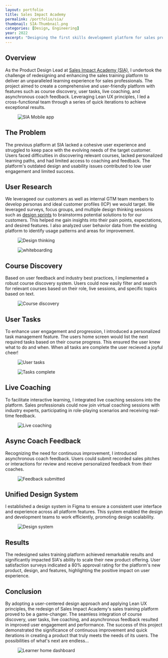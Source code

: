 ```yaml
---
layout: portfolio
title: Sales Impact Academy
permalink: /portfolio/sia/
thumbnail: SIA-Thumbnail.png
categories: [Design, Engineering]
year: 2022
excerpt: "Designing the first skills development platform for sales professionals."
---
```


## Overview

As the Product Design Lead at <a href="https://www.salesimpact.io/" target="_blank">Sales Impact Academy (SIA)</a>, I undertook the challenge of redesigning and enhancing the sales training platform to deliver an unparalleled learning experience for sales professionals. The project aimed to create a comprehensive and user-friendly platform with features such as course discovery, user tasks, live coaching, and asynchronous coach feedback. Leveraging Lean UX principles, I led a cross-functional team through a series of quick iterations to achieve exceptional results.

<figure><img src="/assets/images/sia/Mobile.png" alt="SIA Mobile app"></figure>

## The Problem 

The previous platform at SIA lacked a cohesive user experience and struggled to keep pace with the evolving needs of the target customer. Users faced difficulties in discovering relevant courses, lacked personalized learning paths, and had limited access to coaching and feedback. The platform's outdated design and usability issues contributed to low user engagement and limited success.

## User Research

We leverageed our customers as well as internal GTM team members to develop personas and ideal customer profiles (ICP) we would target. We leveraged surveys, focus groups, and multiple design thinking sessions such as <a href="http://www.gv.com/sprint/" target="_blank">design sprints</a> to brainstorms potential solutions to for our customers. This helped me gain insights into their pain points, expectations, and desired features. I also analyzed user behavior data from the existing platform to identify usage patterns and areas for improvement.

<figure><img src="/assets/images/sia/design thinking.jpeg" alt="Design thinking"></figure>

<figure><img src="/assets/images/sia/sketches.jpeg" alt="whiteboarding"></figure>

## Course Discovery

Based on user feedback and industry best practices, I implemented a robust course discovery system. Users could now easily filter and search for relevant courses based on their role, live sessions, and specific topics based on text.

<figure><img src="/assets/images/sia/Courses.png" alt="Course discovery"></figure>

## User Tasks

To enhance user engagement and progression, I introduced a personalized task management feature. The users home screen would list the next required tasks based on their course progress. This ensured the user knew what to do and when. When all tasks are complete the user recieved a joyful cheer!

<figure><img src="/assets/images/sia/Tasks.png" alt="User tasks"></figure>

<figure><img src="/assets/images/sia/Tasks - Complete.png" alt="Tasks complete"></figure>

## Live Coaching

To facilitate interactive learning, I integrated live coaching sessions into the platform. Sales professionals could now join virtual coaching sessions with industry experts, participating in role-playing scenarios and receiving real-time feedback.

<figure><img src="/assets/images/sia/Live Coaching.png" alt="Live coaching"></figure>

## Async Coach Feedback

Recognizing the need for continuous improvement, I introduced asynchronous coach feedback. Users could submit recorded sales pitches or interactions for review and receive personalized feedback from their coaches.

<figure><img src="/assets/images/sia/Feedback - Submitted.png" alt="Feedback submitted"></figure>

## Unified Design System

I established a design system in Figma to ensure a consistent user interface and experience across all platform features. This system enabled the design and development teams to work efficiently, promoting design scalability.

<figure><img src="/assets/images/sia/Component Library.png" alt="Design system"></figure>


## Results

The redesigned sales training platform achieved remarkable results and significantly impacted SIA's ability to scale their new product offering. User satisfaction surveys indicated a 80% approval rating for the platform's new product, design, and features, highlighting the positive impact on user experience.

## Conclusion

By adopting a user-centered design approach and applying Lean UX principles, the redesign of Sales Impact Academy's sales training platform proved to be a game-changer. The seamless integration of course discovery, user tasks, live coaching, and asynchronous feedback resulted in improved user engagement and performance. The success of this project demonstrated the significance of continuous improvement and quick iterations in creating a product that truly meets the needs of its users. The possibilities of what's next are endless...

<figure><img src="/assets/images/sia/Learner Home.png" alt="Learner home dashboard"></figure>
